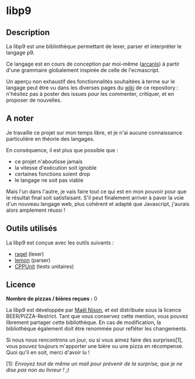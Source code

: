 # libp9

## Description

La libp9 est une bibliothèque permettant de lexer, parser et interpréter le langage p9.

Ce langage est en cours de conception par moi-même ([arcanis](http://www.arcastel.com)) à partir d'une grammaire globalement inspirée de celle de l'ecmascript.

Un aperçu non exhaustif des fonctionnalités souhaitées à terme sur le langage peut être vu dans les diverses pages du [wiki](https://github.com/arcanin/libp9/wiki/_pages) de ce repository : n'hésitez pas à poster des issues pour les commenter, critiquer, et en proposer de nouvelles.

## A noter

Je travaille ce projet sur mon temps libre, et je n'ai aucune connaissance particulière en théorie des langages.

En conséquence, il est plus que possible que :

* ce projet n'aboutisse jamais
* la vitesse d'exécution soit ignoble
* certaines fonctions soient drop
* le langage ne soit pas viable

Mais l'un dans l'autre, je vais faire tout ce qui est en mon pouvoir pour que le résultat final soit satisfaisant.
S'il peut finalement arriver à paver la voie d'un nouveau langage web, plus cohérent et adapté que Javascript, j'aurais alors amplement réussi !

## Outils utilisés

La libp9 est conçue avec les outils suivants :

- [ragel](http://www.complang.org/ragel/) (lexer)
- [lemon](http://www.hwaci.com/sw/lemon/) (parser)
- [CPPUnit](http://sourceforge.net/apps/mediawiki/cppunit/index.php?title=Main_Page) (tests unitaires)

## Licence

**Nombre de pizzas / bières reçues :** 0

La libp9 est développée par [Maël Nison](mailto:nison.mael@gmail.com), et est distribuée sous la licence BEER/PIZZA-Restrict. Tant que vous conservez cette mention, vous pouvez librement partager cette bibliothèque. En cas de modification, la bibliothèque également doit être renommée pour refléter les changements.

Si nous nous rencontrons un jour, ou si vous aimez faire des surprises[1], vous pouvez toujours m'apporter une bière ou une pizza en récompense.
Quoi qu'il en soit, merci d'avoir lu !

[1]: *Envoyez tout de même un mail pour prévenir de la surprise, que je ne dise pas non au livreur ! ;)*
